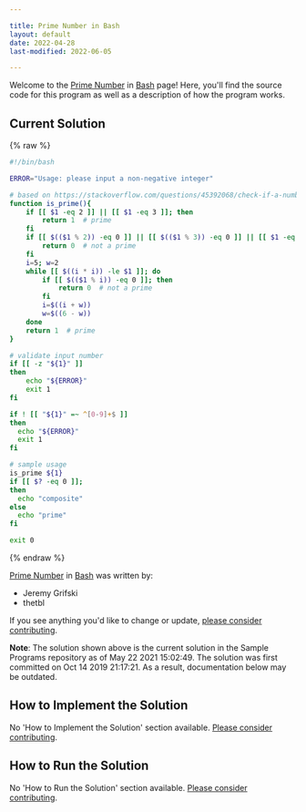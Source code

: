 ```yaml
---

title: Prime Number in Bash
layout: default
date: 2022-04-28
last-modified: 2022-06-05

---
```


Welcome to the [Prime Number](https://sampleprograms.io/projects/prime-number) in [Bash](https://sampleprograms.io/languages/bash) page! Here, you'll find the source code for this program as well as a description of how the program works.

## Current Solution

{% raw %}

```bash
#!/bin/bash

ERROR="Usage: please input a non-negative integer"

# based on https://stackoverflow.com/questions/45392068/check-if-a-number-is-a-prime-in-bash
function is_prime(){
    if [[ $1 -eq 2 ]] || [[ $1 -eq 3 ]]; then
        return 1  # prime
    fi
    if [[ $(($1 % 2)) -eq 0 ]] || [[ $(($1 % 3)) -eq 0 ]] || [[ $1 -eq 1 ]]; then
        return 0  # not a prime
    fi
    i=5; w=2
    while [[ $((i * i)) -le $1 ]]; do
        if [[ $(($1 % i)) -eq 0 ]]; then
            return 0  # not a prime
        fi
        i=$((i + w))
        w=$((6 - w))
    done
    return 1  # prime
}

# validate input number
if [[ -z "${1}" ]]
then
	echo "${ERROR}"
	exit 1
fi

if ! [[ "${1}" =~ ^[0-9]+$ ]]
then
  echo "${ERROR}"
  exit 1
fi

# sample usage
is_prime ${1}
if [[ $? -eq 0 ]];
then
  echo "composite"
else
  echo "prime"
fi

exit 0
```

{% endraw %}

[Prime Number](https://sampleprograms.io/projects/prime-number) in [Bash](https://sampleprograms.io/languages/bash) was written by:

- Jeremy Grifski
- thetbl

If you see anything you'd like to change or update, [please consider contributing](https://github.com/TheRenegadeCoder/sample-programs).

**Note**: The solution shown above is the current solution in the Sample Programs repository as of May 22 2021 15:02:49. The solution was first committed on Oct 14 2019 21:17:21. As a result, documentation below may be outdated.

## How to Implement the Solution

No 'How to Implement the Solution' section available. [Please consider contributing](https://github.com/TheRenegadeCoder/sample-programs-website).

## How to Run the Solution

No 'How to Run the Solution' section available. [Please consider contributing](https://github.com/TheRenegadeCoder/sample-programs-website).